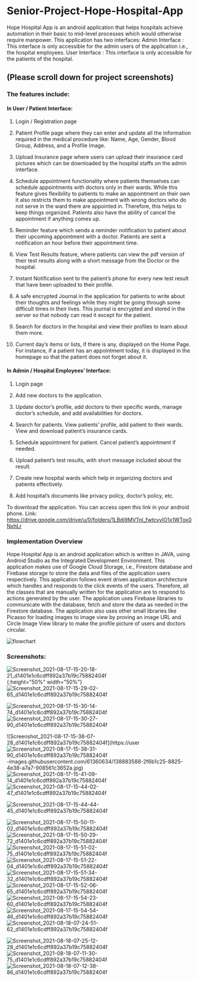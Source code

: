 # Senior-Project-Hope-Hospital-App

Hope Hospital App is an android application that helps hospitals achieve automation in their basic to mid-level processes which would otherwise require manpower. 
This application has two interfaces:
Admin Interface : This interface is only accessible for the admin users of the application i.e., the hospital employees.
User Interface    : This interface is only accessible for the patients of the hospital.

## (Please scroll down for project screenshots)

### The features include:


#### In User / Patient Interface:

1.	Login / Registration page

2.	Patient Profile page where they can enter and update all the information required in the medical procedure like: Name, Age, Gender, Blood Group, Address, and a Profile Image.

3.	Upload Insurance page where users can upload their insurance card pictures which can be downloaded by the hospital staffs on the admin interface.

4.	Schedule appointment functionality where patients themselves can schedule appointments with doctors only in their wards. While this feature gives flexibility to patients to make an appointment on their own it also restricts them to make appointment with wrong doctors who do not serve in the ward there are appointed in. Therefore, this helps to keep things organized. Patients also have the ability of cancel the appointment if anything comes up.

5.	Reminder feature which sends a reminder notification to patient about their upcoming appointment with a doctor. Patients are sent a notification an hour before their appointment time.

6.	View Test Results feature, where patients can view the pdf version of their test results along with a short message from the Doctor or the hospital.

7.	Instant Notification sent to the patient’s phone for every new test result that have been uploaded to their profile.

8.	A safe encrypted Journal in the application for patients to write about their thoughts and feelings while they might be going through some difficult times in their lives. This journal is encrypted and stored in the server so that nobody can read it except for the patient.

9.	Search for doctors in the hospital and view their profiles to learn about them more.

10.	Current day’s items or lists, if there is any, displayed on the Home Page. For instance, if a patient has an appointment today, it is displayed in the homepage so that the patient does not forget about it.


#### In Admin / Hospital Employees’ Interface:

1.	Login page

2.	Add new doctors to the application.

3.	Update doctor’s profile, add doctors to their specific wards, manage doctor’s schedule, and add availabilities for doctors.

4.	Search for patients. View patients’ profile, add patient to their wards. View and download patient’s insurance cards.

5.	Schedule appointment for patient. Cancel patient’s appointment if needed.

6.	Upload patient’s test results, with short message included about the result.

7.	Create new hospital wards which help in organizing doctors and patients effectively.

8.	Add hospital’s documents like privacy policy, doctor’s policy, etc.


To download the application. You can access open this link in your android phone.
Link: https://drive.google.com/drive/u/0/folders/1LBdj9MVTnl_fwtcvvlO1x1WTox0NxhLr


### Implementation Overview

Hope Hospital App is an android application which is written in JAVA, using Android Studio as the Integrated Development Environment. This application makes use of Google Cloud 
Storage, i.e., Firestore database and Firebase storage to store the data and files of the application users respectively. This application follows event driven application 
architecture which handles and responds to the click events of the users. Therefore, all the classes that are manually written for the application are to respond to actions 
generated by the user. The application uses Firebase libraries to communicate with the database, fetch and store the data as needed in the Firestore database. The application 
also uses other small libraries like Picasso for loading images to image view by proving an image URL and Circle Image View library to make the profile picture of users and 
doctors circular.

![flowchart](https://user-images.githubusercontent.com/61360634/138885042-2a82e6c2-1109-42a4-b3ee-998a52e5dfa2.jpg)

### Screenshots:


![Screenshot_2021-08-17-15-20-18-21_d1401e1c6cdff892a37b19c75882404f](https://user-images.githubusercontent.com/61360634/138883369-f2226985-a39e-4db6-b063-7825df3ecc6a.jpg){:height="50%" width="50%"}
![Screenshot_2021-08-17-15-29-02-65_d1401e1c6cdff892a37b19c75882404f](https://user-images.githubusercontent.com/61360634/138883487-167eb9eb-f1dc-4293-bdc1-cfdf9f162558.jpg)

![Screenshot_2021-08-17-15-30-14-74_d1401e1c6cdff892a37b19c75882404f](https://user-images.githubusercontent.com/61360634/138883512-c1623a9f-8904-4e62-b16b-4f093b494de8.jpg)
![Screenshot_2021-08-17-15-30-27-90_d1401e1c6cdff892a37b19c75882404f](https://user-images.githubusercontent.com/61360634/138883540-eb3a9e3f-c8c1-41b1-a349-696efedbf238.jpg)

![Screenshot_2021-08-17-15-38-07-28_d1401e1c6cdff892a37b19c75882404f](https://user
![Screenshot_2021-08-17-15-38-31-90_d1401e1c6cdff892a37b19c75882404f](https://user-images.githubusercontent.com/61360634/138883615-7acf452d-0bc0-4c33-90d6-dfd6f997a881.jpg)
-images.githubusercontent.com/61360634/138883588-2f6b1c25-8825-4e38-a7a7-908561c3652a.jpg)
![Screenshot_2021-08-17-15-41-09-14_d1401e1c6cdff892a37b19c75882404f](https://user-images.githubusercontent.com/61360634/138883693-d91b8248-dada-4f3d-8ac3-4c7070c1631d.jpg)
![Screenshot_2021-08-17-15-44-02-47_d1401e1c6cdff892a37b19c75882404f](https://user-images.githubusercontent.com/61360634/138883722-8d478a92-17f7-4448-80ba-487142dcebb1.jpg)

![Screenshot_2021-08-17-15-44-44-45_d1401e1c6cdff892a37b19c75882404f](https://user-images.githubusercontent.com/61360634/138883835-1ade36e4-0fe8-4c1d-bc0a-5188c24fca82.jpg)

![Screenshot_2021-08-17-15-50-11-02_d1401e1c6cdff892a37b19c75882404f](https://user-images.githubusercontent.com/61360634/138883875-efa248de-f33f-4a52-89a6-510dd8ff5942.jpg)
![Screenshot_2021-08-17-15-50-29-72_d1401e1c6cdff892a37b19c75882404f](https://user-images.githubusercontent.com/61360634/138883886-30a2da36-f94b-475d-aa02-6c985c9597b0.jpg)
![Screenshot_2021-08-17-15-51-02-75_d1401e1c6cdff892a37b19c75882404f](https://user-images.githubusercontent.com/61360634/138884064-61270559-ca2c-4317-b8da-93a2b07a5984.jpg)
![Screenshot_2021-08-17-15-51-22-04_d1401e1c6cdff892a37b19c75882404f](https://user-images.githubusercontent.com/61360634/138884100-d6bf3968-47e5-4cfb-9d9c-d4d520f62313.jpg)
![Screenshot_2021-08-17-15-51-34-32_d1401e1c6cdff892a37b19c75882404f](https://user-images.githubusercontent.com/61360634/138884141-d6213499-8234-4d86-a7ea-7071ec8f7474.jpg)
![Screenshot_2021-08-17-15-52-06-65_d1401e1c6cdff892a37b19c75882404f](https://user-images.githubusercontent.com/61360634/138884187-3a9962e8-634d-4584-9825-e60bbf2e92ed.jpg)
![Screenshot_2021-08-17-15-54-23-60_d1401e1c6cdff892a37b19c75882404f](https://user-images.githubusercontent.com/61360634/138884206-f95f6df2-f22c-4045-9ec9-b3e58c06b820.jpg)
![Screenshot_2021-08-17-15-54-54-46_d1401e1c6cdff892a37b19c75882404f](https://user-images.githubusercontent.com/61360634/138884247-6178ccdd-d630-4524-b09c-58b276aba32a.jpg)
![Screenshot_2021-08-18-07-24-51-62_d1401e1c6cdff892a37b19c75882404f](https://user-images.githubusercontent.com/61360634/138884314-066acc2f-fb9c-44aa-9e3c-835d7c055c57.jpg)

![Screenshot_2021-08-18-07-25-12-28_d1401e1c6cdff892a37b19c75882404f](https://user-images.githubusercontent.com/61360634/138884343-b2c8fceb-6ada-4670-876e-802bdf245364.jpg)
![Screenshot_2021-08-18-07-11-30-75_d1401e1c6cdff892a37b19c75882404f](https://user-images.githubusercontent.com/61360634/138884462-50f5072c-23d3-4ba1-81b4-832ba88365c0.jpg)
![Screenshot_2021-08-18-07-12-38-86_d1401e1c6cdff892a37b19c75882404f](https://user-images.githubusercontent.com/61360634/138884474-eb82c960-6994-44ad-8d38-7b142413dd4c.jpg)

